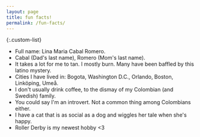 ```yaml
---
layout: page
title: fun facts!
permalink: /fun-facts/
---
```


{:.custom-list}
* Full name: Lina Maria Cabal Romero.
* Cabal (Dad's last name), Romero (Mom's last name).
* It takes a lot for me to tan. I mostly burn. Many have been baffled by this latino mystery.
* Cities I have lived in: Bogota, Washington D.C., Orlando, Boston, Linköping, Umeå.
* I don't usually drink coffee, to the dismay of my Colombian (and Swedish) family.
* You could say I'm an introvert. Not a common thing among Colombians either.
* I have a cat that is as social as a dog and wiggles her tale when she's happy.
* Roller Derby is my newest hobby <3
